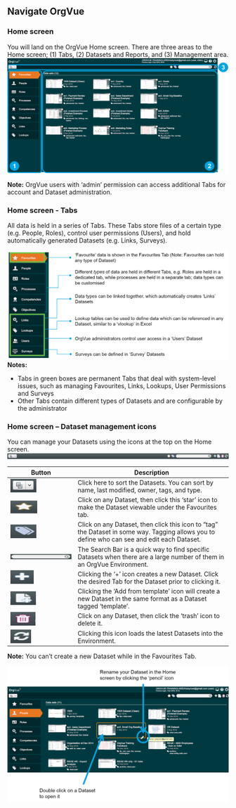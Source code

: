 ## Navigate OrgVue
### Home screen
You will land on the OrgVue Home screen. There are three areas to the Home screen; (1) Tabs, (2) Datasets and Reports, and (3) Management area.
![](../chapter01pics/1-004.homescreen.png)

**Note:** OrgVue users with ‘admin’ permission can access additional Tabs for account and Dataset administration.

### Home screen - Tabs
All data is held in a series of Tabs. These Tabs store files of a certain type (e.g. People, Roles), control user permissions (Users), and hold automatically generated Datasets (e.g. Links, Surveys).

![](../chapter01pics/1-005.tabs.png)
**Notes:**
* Tabs in green boxes are permanent Tabs that deal with system-level issues, such as managing Favourites, Links, Lookups, User Permissions and Surveys
* Other Tabs contain different types of Datasets and are configurable by the administrator

### Home screen – Dataset management icons

You can manage your Datasets using the icons at the top on the Home screen.
![](../chapter01pics/1-006.homescreenicons.png)

| Button                 | Description                        | 
| ---------------------- |------------------------------------| 
|![](../chapter01pics/1-007.groupby.png)|Click here to sort the Datasets. You can sort by name, last modified, owner, tags, and type.| 
|![](../chapter01pics/1-008.favourites.png)|Click on any Dataset, then click this ‘star’ icon to make the Dataset viewable under the Favourites tab.| 
|![](../chapter01pics/1-009.tags.png)|Click on any Dataset, then click this icon to “tag” the Dataset in some way. Tagging allows you to define who can see and edit each Dataset.| 
|![](../chapter01pics/1-010.searchbar.png)|The Search Bar is a quick way to find specific Datasets when there are a large number of them in an OrgVue Environment.| 
|![](../chapter01pics/1-011.add.png)|Clicking the ‘+’ icon creates a new Dataset. Click the desired Tab for the Dataset prior to clicking it.| 
|![](../chapter01pics/1-012.addfromtemplate.png)|Clicking the ‘Add from template’ icon will create a new Dataset in the same format as a Dataset tagged ‘template’.| 
|![](../chapter01pics/1-013.delete.png)|Click on any Dataset, then click the ‘trash’ icon to delete it.| 
|![](../chapter01pics/1-014.reloadall.png)|Clicking this icon loads the latest Datasets into the Environment.| 


**Note:** You can’t create a new Dataset while in the Favourites Tab.

![](../chapter01pics/1-015.rename.png)


